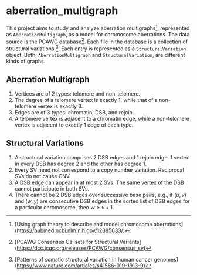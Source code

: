 # aberration_multigraph

This project aims to study and analyze aberration multigraphs[^1], represented as `AberrationMultigraph`, as a model for chromosome aberrations.
The data source is the PCAWG database[^3].
Each file in the database is a collection of structural variations [^2].
Each entry is represented as a `StructuralVariation` object.
Both, `AberrationMultigraph` and `StructuralVariation`, are different kinds of graphs.

## Aberration Multigraph
1. Vertices are of 2 types: telomere and non-telomere.
2. The degree of a telomere vertex is exactly 1, while that of a non-telomere vertex is exactly 3.
3. Edges are of 3 types: chromatin, DSB, and rejoin.
4. A telomere vertex is adjacent to a chromatin edge, while a non-telomere vertex is adjacent to exactly 1 edge of each type.

## Structural Variations
1. A structural variation comprises 2 DSB edges and 1 rejoin edge. <!-- Each edge has exactly 2 vertices. -->
1 vertex in every DSB has degree 2 and the other has degree 1.
2. Every SV need not correspond to a copy number variation.
Reciprocal SVs do not cause CNV. <!-- However, those SVs that do correspond to CNVs are important. -->
3. A DSB edge can appear in at most 2 SVs.
The same vertex of the DSB cannot participate in both SVs.
4. There cannot be 2 DSB edges over successive base pairs, e.g., if $(u,v)$ and $(w,y)$ are consecutive DSB edges in the sorted list of DSB edges for a particular chromosome, then $w\ge v+1$.


[^1]: [Using graph theory to describe and model chromosome aberrations] (https://pubmed.ncbi.nlm.nih.gov/12385633/)
[^2]: [Patterns of somatic structural variation in human cancer genomes] (https://www.nature.com/articles/s41586-019-1913-9)
[^3]: [PCAWG Consensus Callsets for Structural Variants] (https://dcc.icgc.org/releases/PCAWG/consensus_sv)